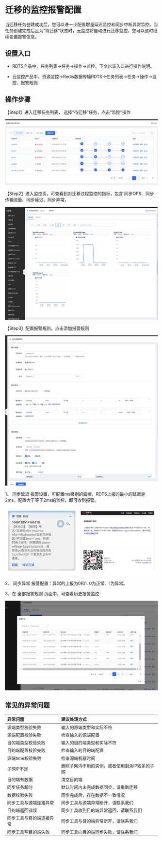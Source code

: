 # 迁移的监控报警配置

当迁移任务创建成功后，您可以进一步配置增量延迟监控和同步中断异常监控。当任务创建完成后且为“待迁移”状态时，云监控将自动进行迁移监控，您可以这时继续设置报警信息。

## 设置入口

- RDTS产品中，任务列表->任务->操作->监控。下文以该入口进行操作说明。

- 云监控产品中，资源监控->Redis数据传输RDTS->任务列表->任务->操作->监控、报警规则

## 操作步骤

【Step1】进入迁移任务列表， 选择“待迁移”任务，点击“监控”操作

![](../../../../image/Redis/Migration-Alarm-Rules-1.png)

 
【Step2】进入监控页，可查看到对迁移过程监控的指标，包含 同步OPS、同步传输流量、同步延迟、同步异常。
 
![](../../../../image/Redis/Migration-Alarm-Rules-2.png)

 
【Step3】配置报警规则，点击添加报警规则

![](../../../../image/Redis/Migration-Alarm-Rules-3.png)

1、	同步延迟 报警设置，可配置ms级别的监控，RDTS上报的最小的延迟是2ms，配置大于等于2ms的监控，即可收到报警。
 
![](../../../../image/Redis/Migration-Alarm-Rules-4.png)

2、	同步异常 报警配置：异常的上报为0和1.  0为正常、1为异常。

3、在 全部报警规则 页面中，可查看历史报警监控
 
 
![](../../../../image/Redis/Migration-Alarm-Rules-5.png)

 
 
##  常见的异常问题

| 异常问题                 | 建议处理方式                                   |
| :--  | :-- |
| 源端类型校验失败         | 输入的源端类型和实际不符                       |
| 源端配置校验失败         | 检查输入的源端配置                             |
| 目的端类型校验失败       | 输入的目的端类型和实际不符                     |
| 目的端配置校验失败       | 检查输入的目的端配置                           |
| 源端time校验失败         | 检查源端机器时间                               |
| 子网IP不足               | 删除子网内不用的实例，或者使用剩余IP较多的子网 |
| 目的端有数据             | 清空目的端                                     |
| 同步任务超时             | 默认时间内未完成数据同步，请重新迁移           |
| 数据校验失败             | 同步完成后，存在数据不一致情况                 |
| 同步工具与源端连接异常   | 同步工具与源端异常断开，请联系我们             |
| 目的端返回错误           | 同步工具收到目的端异常返回，请联系我们         |
| 同步工具与目的端连接异常 | 同步工具与目的端异常断开，请联系我们           |
| 同步工具写目的端失败     | 同步工具向目的端同步失败，请联系我们           |

